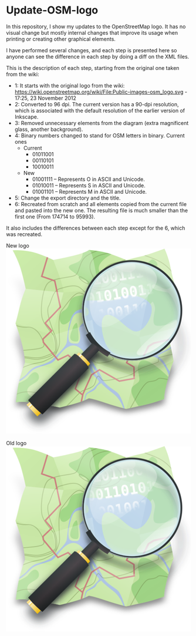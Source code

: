 # Update-OSM-logo

In this repository, I show my updates to the OpenStreetMap logo.
It has no visual change but mostly internal changes that improve its usage when printing or creating other graphical elements.

I have performed several changes, and each step is presented here so anyone can see the difference in each step by doing a diff on the XML files.

This is the description of each step, starting from the original one taken from the wiki:

* 1: It starts with the original logo from the wiki: https://wiki.openstreetmap.org/wiki/File:Public-images-osm_logo.svg - 17:25, 23 November 2012
* 2: Converted to 96 dpi. The current version has a 90-dpi resolution, which is associated with the default resolution of the earlier version of Inkscape.
* 3: Removed unnecessary elements from the diagram (extra magnificent glass, another background).
* 4: Binary numbers changed to stand for OSM letters in binary. Current ones 
  * Current
    * 01011001
    * 00110101
    * 10010011
  * New
    * 01001111 – Represents O in ASCII and Unicode.
    * 01010011 – Represents S in ASCII and Unicode.
    * 01001101 – Represents M in ASCII and Unicode.
* 5: Change the export directory and the title.
* 6: Recreated from scratch and all elements copied from the current file and pasted into the new one. The resulting file is much smaller than the first one (From 174714 to 95993).

It also includes the differences between each step except for the 6, which was recreated.

New logo ![New logo](6-Public-images-osm_logo.svg)

Old logo ![Old logo](1-Public-images-osm_logo.svg)

